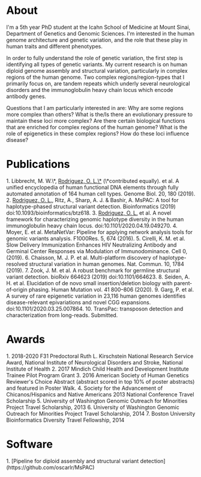 
<h1 style="color:black;">About</h1>
<p>
I'm a 5th year PhD student at the Icahn School of Medicine at Mount Sinai, Department of Genetics and Genomic Sciences. I'm interested in the human genome architecture and genetic variation, and the role that these play in human traits and different phenotypes.
</p>
<p>
In order to fully understand the role of genetic variation, the first step is identifying all types of genetic variants. My current research is on human diploid genome assembly and structural variation, particularly in complex regions of the human genome. Two complex regions/region-types that I primarily focus on, are tandem repeats which underly several neurological disorders and the immunoglobulin heavy chain locus which encode antibody genes.
</p>
<p>
Questions that I am particularly interested in are: Why are some regions more complex than others? What is the/Is there an evolutionary pressure to maintain these loci more complex? Are there certain biological functions that are enriched for complex regions of the human genome? What is the role of epigenetics in these complex regions? How do these loci influence disease?
</p>

<h1 style="color:black;">Publications</h1>
1.    Libbrecht, M. W.\*, <u>Rodriguez, O. L.\*</u> (\*contributed equally). et al. A unified encyclopedia of human functional DNA elements through fully automated annotation of 164 human cell types. Genome Biol. 20, 180 (2019).
2.    <u>Rodriguez, O. L.</u>, Ritz, A., Sharp, A. J. & Bashir, A. MsPAC: A tool for haplotype-phased structural variant detection. Bioinformatics (2019) doi:10.1093/bioinformatics/btz618.
3.    <u>Rodriguez, O. L.</u> et al. A novel framework for characterizing genomic haplotype diversity in the human immunoglobulin heavy chain locus. doi:10.1101/2020.04.19.049270.
4.     Moyer, E. et al. MetaNetVar: Pipeline for applying network analysis tools for genomic variants analysis. F1000Res. 5, 674 (2016).
5.    Cirelli, K. M. et al. Slow Delivery Immunization Enhances HIV Neutralizing Antibody and Germinal Center Responses via Modulation of Immunodominance. Cell 0, (2019).
6.    Chaisson, M. J. P. et al. Multi-platform discovery of haplotype-resolved structural variation in human genomes. Nat. Commun. 10, 1784 (2019).
7.    Zook, J. M. et al. A robust benchmark for germline structural variant detection. bioRxiv 664623 (2019) doi:10.1101/664623.
8.    Seiden, A. H. et al. Elucidation of de novo small insertion/deletion biology with parent‐of‐origin phasing. Human Mutation vol. 41 800–806 (2020).
9.    Garg, P. et al. A survey of rare epigenetic variation in 23,116 human genomes identifies disease-relevant epivariations and novel CGG expansions. doi:10.1101/2020.03.25.007864.
10. TransPac: transposon detection and characterization from long-reads. Submitted.

<h1 style="color:black;">Awards</h1>
1. 2018-2020 F31 Predoctoral Ruth L. Kirschstein National Research Service Award, National Institute of Neurological Disorders and Stroke, National Institute of Health
2. 2017 Mindich Child Health and Development Institute Trainee Pilot Program Grant
3. 2016 American Society of Human Genetics Reviewer's Choice Abstract (abstract scored in top 10% of poster abstracts) and featured in Poster Walk. 
4. Society for the Advancement of Chicanos/Hispanics and Native Americans 2013 National Conference Travel Scholarship
5. University of Washington Genomic Outreach for Minorities Project Travel Scholarship, 2013
6. University of Washington Genomic Outreach for Minorities Project Travel Scholarship, 2014
7. Boston University Bioinformatics Diversity Travel Fellowship, 2014

<h1 style="color:black;">Software</h1>
1. [Pipeline for diploid assembly and structural variant detection](https://github.com/oscarlr/MsPAC)
